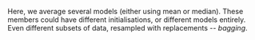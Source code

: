 Here, we average several models (either using mean or median).
These members could have different initialisations, or different models entirely.
Even different subsets of data, resampled with replacements -- *bagging*.
